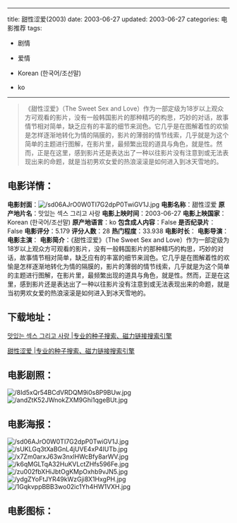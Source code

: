 
---
title: 甜性涩爱(2003)
date: 2003-06-27
updated: 2003-06-27
categories: 电影推荐
tags:
- 剧情
- 爱情

- Korean (한국어/조선말)
- ko
---


> 《甜性涩爱》（The Sweet Sex and Love）作为一部定级为18岁以上观众方可观看的影片，没有一般韩国影片的那种精巧的构思，巧妙的对话，故事情节相对简单，缺乏应有的丰富的细节来润色。它几乎是在图解着性的欢愉是怎样逐渐地转化为情的隔膜的，影片的薄弱的情节线索，几乎就是为这个简单的主题进行图解，在影片里，最频繁出现的道具与角色，就是性。然而，正是在这里，感到影片还是表达出了一种以往影片没有注意到或无法表现出来的命题，就是当初男欢女爱的热浪滚滚是如何进入到冰天雪地的。

## **电影详情**：

**电影封面**：<img src="https://image.tmdb.org/t/p/w200/sd06AJrO0W0TI7G2dpP0TwiGV1J.jpg" alt="/sd06AJrO0W0TI7G2dpP0TwiGV1J.jpg" title="/sd06AJrO0W0TI7G2dpP0TwiGV1J.jpg">
**电影名称**：甜性涩爱
**原产地片名**：맛있는 섹스 그리고 사랑
**电影上映时间**：2003-06-27
**电影上映国家**：Korean (한국어/조선말)
**原产地语言**：ko
**包含成人内容**：False
**是否纪录片**：False
**电影评分**：5.179
**评分人数**：28
**热门程度**：33.938
**电影时长**：
**电影导演**：
**电影主演**：
**电影简介**：《甜性涩爱》（The Sweet Sex and Love）作为一部定级为18岁以上观众方可观看的影片，没有一般韩国影片的那种精巧的构思，巧妙的对话，故事情节相对简单，缺乏应有的丰富的细节来润色。它几乎是在图解着性的欢愉是怎样逐渐地转化为情的隔膜的，影片的薄弱的情节线索，几乎就是为这个简单的主题进行图解，在影片里，最频繁出现的道具与角色，就是性。然而，正是在这里，感到影片还是表达出了一种以往影片没有注意到或无法表现出来的命题，就是当初男欢女爱的热浪滚滚是如何进入到冰天雪地的。

## **下载地址**：
[맛있는 섹스 그리고 사랑 |专业的种子搜索、磁力链接搜索引擎](https://movie.amd794.com:2083/?search=%EB%A7%9B%EC%9E%88%EB%8A%94%20%EC%84%B9%EC%8A%A4%20%EA%B7%B8%EB%A6%AC%EA%B3%A0%20%EC%82%AC%EB%9E%91&ordering=&mode=match_phrase&page_size=10&page=1)

[甜性涩爱 |专业的种子搜索、磁力链接搜索引擎](https://movie.amd794.com:2083/?search=%E7%94%9C%E6%80%A7%E6%B6%A9%E7%88%B1&ordering=&mode=match_phrase&page_size=10&page=1)
 

## **电影剧照**：
<img src="https://image.tmdb.org/t/p/original/8Id5xQr54BCdVRDQM9i0s8P9BUw.jpg" alt="/8Id5xQr54BCdVRDQM9i0s8P9BUw.jpg" title="/8Id5xQr54BCdVRDQM9i0s8P9BUw.jpg"><img src="https://image.tmdb.org/t/p/original/andZtK52JWnokZXM9Ghi1qgeBUt.jpg" alt="/andZtK52JWnokZXM9Ghi1qgeBUt.jpg" title="/andZtK52JWnokZXM9Ghi1qgeBUt.jpg">

## **电影海报**：
<img src="https://image.tmdb.org/t/p/original/sd06AJrO0W0TI7G2dpP0TwiGV1J.jpg" alt="/sd06AJrO0W0TI7G2dpP0TwiGV1J.jpg" title="/sd06AJrO0W0TI7G2dpP0TwiGV1J.jpg"><img src="https://image.tmdb.org/t/p/original/sUKLGq3tXaBGnL4jUVE4xP4IUTb.jpg" alt="/sUKLGq3tXaBGnL4jUVE4xP4IUTb.jpg" title="/sUKLGq3tXaBGnL4jUVE4xP4IUTb.jpg"><img src="https://image.tmdb.org/t/p/original/x7Zm0arxJ63w3nxlHWcBfy8arWV.jpg" alt="/x7Zm0arxJ63w3nxlHWcBfy8arWV.jpg" title="/x7Zm0arxJ63w3nxlHWcBfy8arWV.jpg"><img src="https://image.tmdb.org/t/p/original/k6qMGLTqA32HuKVLctZHfs596Fe.jpg" alt="/k6qMGLTqA32HuKVLctZHfs596Fe.jpg" title="/k6qMGLTqA32HuKVLctZHfs596Fe.jpg"><img src="https://image.tmdb.org/t/p/original/zu002fbXHiJbtOgKMpOxhb9vJN5.jpg" alt="/zu002fbXHiJbtOgKMpOxhb9vJN5.jpg" title="/zu002fbXHiJbtOgKMpOxhb9vJN5.jpg"><img src="https://image.tmdb.org/t/p/original/ydgZYoFtJYR49kWzGji8X1HxgPH.jpg" alt="/ydgZYoFtJYR49kWzGji8X1HxgPH.jpg" title="/ydgZYoFtJYR49kWzGji8X1HxgPH.jpg"><img src="https://image.tmdb.org/t/p/original/1GqkvppBBB3wo02ic1Yh4HW1VXH.jpg" alt="/1GqkvppBBB3wo02ic1Yh4HW1VXH.jpg" title="/1GqkvppBBB3wo02ic1Yh4HW1VXH.jpg">

## **电影图标**：

